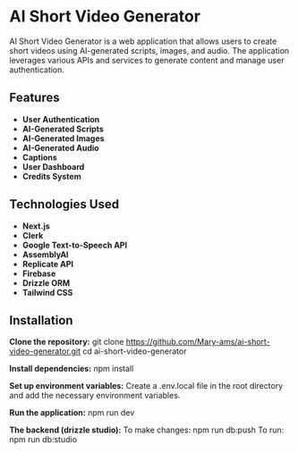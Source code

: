 # AI Short Video Generator

AI Short Video Generator is a web application that allows users to create short videos using AI-generated scripts, images, and audio. The application leverages various APIs and services to generate content and manage user authentication.

## Features

- **User Authentication**
- **AI-Generated Scripts**
- **AI-Generated Images**
- **AI-Generated Audio**
- **Captions**
- **User Dashboard**
- **Credits System**

## Technologies Used

- **Next.js**
- **Clerk**
- **Google Text-to-Speech API**
- **AssemblyAI**
- **Replicate API**
- **Firebase**
- **Drizzle ORM**
- **Tailwind CSS**

## Installation

**Clone the repository:**
git clone https://github.com/Mary-ams/ai-short-video-generator.git
cd ai-short-video-generator

**Install dependencies:**
npm install

**Set up environment variables:**
Create a .env.local file in the root directory and add the necessary environment variables.

**Run the application:**
npm run dev

**The backend (drizzle studio):**
To make changes: npm run db:push
To run: npm run db:studio
